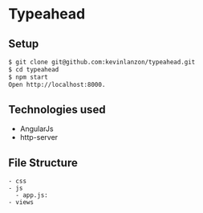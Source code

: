 Typeahead
========

Setup
-----
```sh
$ git clone git@github.com:kevinlanzon/typeahead.git
$ cd typeahead
$ npm start
Open http://localhost:8000.
```

Technologies used
----
- AngularJs
- http-server

File Structure
----------------
```
- css
- js
  - app.js:
- views
```
